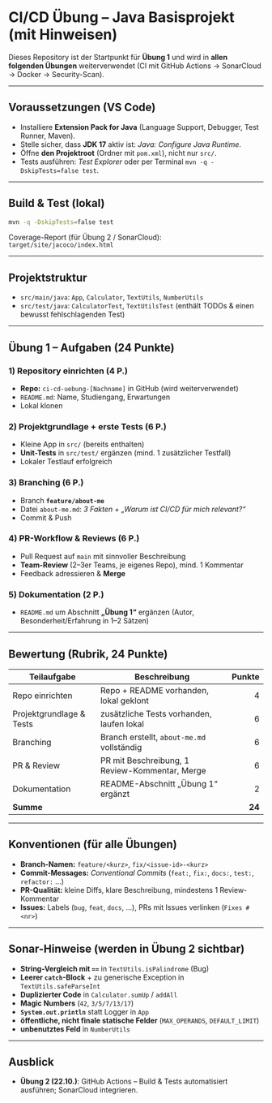 # CI/CD Übung – Java Basisprojekt (mit Hinweisen)

Dieses Repository ist der Startpunkt für **Übung 1** und wird in **allen folgenden Übungen** weiterverwendet
(CI mit GitHub Actions → SonarCloud → Docker → Security-Scan).

---

## Voraussetzungen (VS Code)
- Installiere **Extension Pack for Java** (Language Support, Debugger, Test Runner, Maven).
- Stelle sicher, dass **JDK 17** aktiv ist: *Java: Configure Java Runtime*.
- Öffne **den Projektroot** (Ordner mit `pom.xml`), nicht nur `src/`.
- Tests ausführen: *Test Explorer* oder per Terminal `mvn -q -DskipTests=false test`.

---

## Build & Test (lokal)
```bash
mvn -q -DskipTests=false test
```

Coverage-Report (für Übung 2 / SonarCloud): `target/site/jacoco/index.html`

---

## Projektstruktur
- `src/main/java`: `App`, `Calculator`, `TextUtils`, `NumberUtils`
- `src/test/java`: `CalculatorTest`, `TextUtilsTest` (enthält TODOs & einen bewusst fehlschlagenden Test)

---

## Übung 1 – Aufgaben (24 Punkte)

### 1) Repository einrichten (4 P.)
- **Repo:** `ci-cd-uebung-[Nachname]` in GitHub (wird weiterverwendet)
- `README.md`: Name, Studiengang, Erwartungen
- Lokal klonen

### 2) Projektgrundlage + erste Tests (6 P.)
- Kleine App in `src/` (bereits enthalten)
- **Unit-Tests** in `src/test/` ergänzen (mind. 1 zusätzlicher Testfall)
- Lokaler Testlauf erfolgreich

### 3) Branching (6 P.)
- Branch **`feature/about-me`**
- Datei `about-me.md`: *3 Fakten* + *„Warum ist CI/CD für mich relevant?“*
- Commit & Push

### 4) PR-Workflow & Reviews (6 P.)
- Pull Request auf `main` mit sinnvoller Beschreibung
- **Team-Review** (2–3er Teams, je eigenes Repo), mind. 1 Kommentar
- Feedback adressieren & **Merge**

### 5) Dokumentation (2 P.)
- `README.md` um Abschnitt **„Übung 1“** ergänzen (Autor, Besonderheit/Erfahrung in 1–2 Sätzen)

---

## Bewertung (Rubrik, 24 Punkte)

| Teilaufgabe | Beschreibung | Punkte |
|---|---|---:|
| Repo einrichten | Repo + README vorhanden, lokal geklont | 4 |
| Projektgrundlage & Tests | zusätzliche Tests vorhanden, laufen lokal | 6 |
| Branching | Branch erstellt, `about-me.md` vollständig | 6 |
| PR & Review | PR mit Beschreibung, 1 Review-Kommentar, Merge | 6 |
| Dokumentation | README-Abschnitt „Übung 1“ ergänzt | 2 |
| **Summe** | | **24** |

---

## Konventionen (für alle Übungen)
- **Branch-Namen:** `feature/<kurz>`, `fix/<issue-id>-<kurz>`
- **Commit-Messages:** *Conventional Commits* (`feat:`, `fix:`, `docs:`, `test:`, `refactor:` …)
- **PR-Qualität:** kleine Diffs, klare Beschreibung, mindestens 1 Review-Kommentar
- **Issues:** Labels (`bug`, `feat`, `docs`, …), PRs mit Issues verlinken (`Fixes #<nr>`)

---

## Sonar-Hinweise (werden in Übung 2 sichtbar)
- **String-Vergleich mit `==`** in `TextUtils.isPalindrome` (Bug)
- **Leerer `catch`-Block** + zu generische Exception in `TextUtils.safeParseInt`
- **Duplizierter Code** in `Calculator.sumUp` / `addAll`
- **Magic Numbers** (`42`, `3/5/7/13/17`)
- **`System.out.println`** statt Logger in `App`
- **öffentliche, nicht finale statische Felder** (`MAX_OPERANDS`, `DEFAULT_LIMIT`)
- **unbenutztes Feld** in `NumberUtils`

---

## Ausblick
- **Übung 2 (22.10.)**: GitHub Actions – Build & Tests automatisiert ausführen; SonarCloud integrieren.
